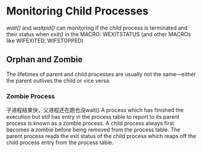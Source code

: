# Monitoring Child Processes

*wait()* and *waitpid()* can monitoring if the child process is terminated and their status when *exit()* in the MACRO: WEXITSTATUS (and other MACROs like WIFEXITED, WIFSTOPPED)

## Orphan and Zombie

The lifetimes of parent and child processes are usually not the same—either the
parent outlives the child or vice versa.

### Zombie Process
子进程结束快，父进程还在跑也没wait()
A process which has finished the execution but still has entry in the process table to report to its parent process is known as a zombie process. A child process always first becomes a zombie before being removed from the process table. The parent process reads the exit status of the child process which reaps off the child process entry from the process table.